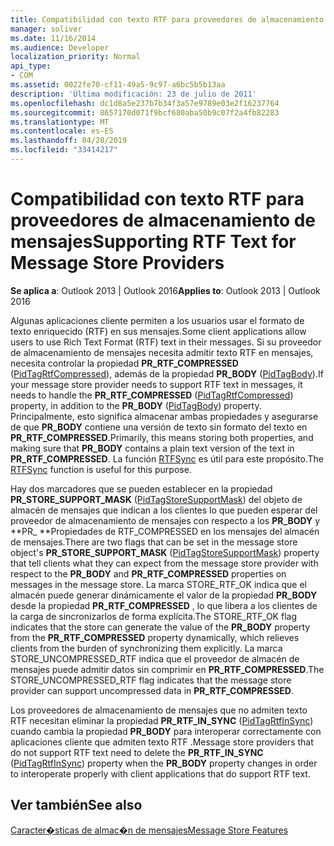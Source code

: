 ```yaml
---
title: Compatibilidad con texto RTF para proveedores de almacenamiento de mensajes
manager: soliver
ms.date: 11/16/2014
ms.audience: Developer
localization_priority: Normal
api_type:
- COM
ms.assetid: 0022fe70-cf11-49a5-9c97-a6bc5b5b13aa
description: 'Última modificación: 23 de julio de 2011'
ms.openlocfilehash: dc1d8a5e237b7b34f3a57e9789e03e2f16237764
ms.sourcegitcommit: 8657170d071f9bcf680aba50b9c07f2a4fb82283
ms.translationtype: MT
ms.contentlocale: es-ES
ms.lasthandoff: 04/28/2019
ms.locfileid: "33414217"
---
```

# <a name="supporting-rtf-text-for-message-store-providers"></a><span data-ttu-id="d4631-103">Compatibilidad con texto RTF para proveedores de almacenamiento de mensajes</span><span class="sxs-lookup"><span data-stu-id="d4631-103">Supporting RTF Text for Message Store Providers</span></span>

  
  
<span data-ttu-id="d4631-104">**Se aplica a**: Outlook 2013 | Outlook 2016</span><span class="sxs-lookup"><span data-stu-id="d4631-104">**Applies to**: Outlook 2013 | Outlook 2016</span></span> 
  
<span data-ttu-id="d4631-105">Algunas aplicaciones cliente permiten a los usuarios usar el formato de texto enriquecido (RTF) en sus mensajes.</span><span class="sxs-lookup"><span data-stu-id="d4631-105">Some client applications allow users to use Rich Text Format (RTF) text in their messages.</span></span> <span data-ttu-id="d4631-106">Si su proveedor de almacenamiento de mensajes necesita admitir texto RTF en mensajes, necesita controlar la propiedad **PR_RTF_COMPRESSED** ([PidTagRtfCompressed](pidtagrtfcompressed-canonical-property.md)), además de la propiedad **PR_BODY** ([PidTagBody](pidtagbody-canonical-property.md)).</span><span class="sxs-lookup"><span data-stu-id="d4631-106">If your message store provider needs to support RTF text in messages, it needs to handle the **PR_RTF_COMPRESSED** ([PidTagRtfCompressed](pidtagrtfcompressed-canonical-property.md)) property, in addition to the **PR_BODY** ([PidTagBody](pidtagbody-canonical-property.md)) property.</span></span> <span data-ttu-id="d4631-107">Principalmente, esto significa almacenar ambas propiedades y asegurarse de que **PR_BODY** contiene una versión de texto sin formato del texto en **PR_RTF_COMPRESSED**.</span><span class="sxs-lookup"><span data-stu-id="d4631-107">Primarily, this means storing both properties, and making sure that **PR_BODY** contains a plain text version of the text in **PR_RTF_COMPRESSED**.</span></span> <span data-ttu-id="d4631-108">La función [RTFSync](rtfsync.md) es útil para este propósito.</span><span class="sxs-lookup"><span data-stu-id="d4631-108">The [RTFSync](rtfsync.md) function is useful for this purpose.</span></span> 
  
<span data-ttu-id="d4631-109">Hay dos marcadores que se pueden establecer en la propiedad **PR_STORE_SUPPORT_MASK** ([PidTagStoreSupportMask](pidtagstoresupportmask-canonical-property.md)) del objeto de almacén de mensajes que indican a los clientes lo que pueden esperar del proveedor de almacenamiento de mensajes con respecto a los **PR_BODY** y \*\*PR_ \*\*Propiedades de RTF_COMPRESSED en los mensajes del almacén de mensajes.</span><span class="sxs-lookup"><span data-stu-id="d4631-109">There are two flags that can be set in the message store object's **PR_STORE_SUPPORT_MASK** ([PidTagStoreSupportMask](pidtagstoresupportmask-canonical-property.md)) property that tell clients what they can expect from the message store provider with respect to the **PR_BODY** and **PR_RTF_COMPRESSED** properties on messages in the message store.</span></span> <span data-ttu-id="d4631-110">La marca STORE_RTF_OK indica que el almacén puede generar dinámicamente el valor de la propiedad **PR_BODY** desde la propiedad **PR_RTF_COMPRESSED** , lo que libera a los clientes de la carga de sincronizarlos de forma explícita.</span><span class="sxs-lookup"><span data-stu-id="d4631-110">The STORE_RTF_OK flag indicates that the store can generate the value of the **PR_BODY** property from the **PR_RTF_COMPRESSED** property dynamically, which relieves clients from the burden of synchronizing them explicitly.</span></span> <span data-ttu-id="d4631-111">La marca STORE_UNCOMPRESSED_RTF indica que el proveedor de almacén de mensajes puede admitir datos sin comprimir en **PR_RTF_COMPRESSED**.</span><span class="sxs-lookup"><span data-stu-id="d4631-111">The STORE_UNCOMPRESSED_RTF flag indicates that the message store provider can support uncompressed data in **PR_RTF_COMPRESSED**.</span></span>
  
<span data-ttu-id="d4631-112">Los proveedores de almacenamiento de mensajes que no admiten texto RTF necesitan eliminar la propiedad **PR_RTF_IN_SYNC** ([PidTagRtfInSync](pidtagrtfinsync-canonical-property.md)) cuando cambia la propiedad **PR_BODY** para interoperar correctamente con aplicaciones cliente que admiten texto RTF .</span><span class="sxs-lookup"><span data-stu-id="d4631-112">Message store providers that do not support RTF text need to delete the **PR_RTF_IN_SYNC** ([PidTagRtfInSync](pidtagrtfinsync-canonical-property.md)) property when the **PR_BODY** property changes in order to interoperate properly with client applications that do support RTF text.</span></span> 
  
## <a name="see-also"></a><span data-ttu-id="d4631-113">Ver también</span><span class="sxs-lookup"><span data-stu-id="d4631-113">See also</span></span>



[<span data-ttu-id="d4631-114">Caracter�sticas de almac�n de mensajes</span><span class="sxs-lookup"><span data-stu-id="d4631-114">Message Store Features</span></span>](message-store-features.md)

